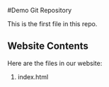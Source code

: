#Demo Git Repository

This is the first file in this repo.

## Website Contents

Here are the files in our website:

1. index.html